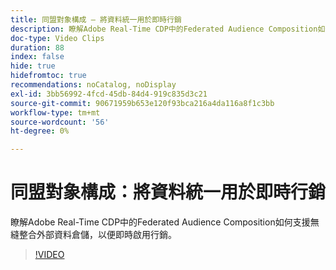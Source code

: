 ```yaml
---
title: 同盟對象構成 — 將資料統一用於即時行銷
description: 瞭解Adobe Real-Time CDP中的Federated Audience Composition如何支援無縫整合外部資料倉儲，以便即時啟用行銷。
doc-type: Video Clips
duration: 88
index: false
hide: true
hidefromtoc: true
recommendations: noCatalog, noDisplay
exl-id: 3bb56992-4fcd-45db-84d4-919c835d3c21
source-git-commit: 90671959b653e120f93bca216a4da116a8f1c3bb
workflow-type: tm+mt
source-wordcount: '56'
ht-degree: 0%

---
```


# 同盟對象構成：將資料統一用於即時行銷

瞭解Adobe Real-Time CDP中的Federated Audience Composition如何支援無縫整合外部資料倉儲，以便即時啟用行銷。

<!-- 62_S508_3442517_87_federated-audience-composition-unifying-data-for-realtime-marketing -->
>[!VIDEO](https://video.tv.adobe.com/v/3458196/?learn=on&enablevpops=true)
